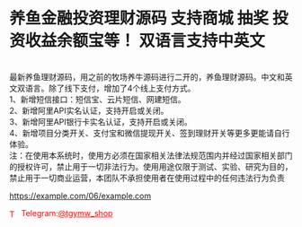 # 养鱼金融投资理财源码 支持商城 抽奖 投资收益余额宝等！ 双语言支持中英文

<br>最新养鱼理财源码，用之前的牧场养牛源码进行二开的，养鱼理财源码。中文和英文双语言。除了线下支付，增加了4个线上支付方式。<br>1、新增短信接口：短信宝、云片短信、网建短信。<br>2、新增阿里API实名认证，支持开启或关闭。<br>3、新增阿里API银行卡实名认证，支持开启或关闭。<br>4、新增项目分类开关、支付宝和微信提现开关、签到理财开关等更多更能请自行体验。<br>注：在使用本系统时，使用方必须在国家相关法律法规范围内并经过国家相关部门的授权许可，禁止用于一切非法行为。使用用途仅限于测试、实验、研究为目的，禁止用于一切商业运营，本团队不承担使用者在使用过程中的任何违法行为负责<br>

https://example.com/06/example.com


<p style="color: red;"><img src="https://cdn-icons-png.flaticon.com/512/2111/2111646.png" alt="Telegram Icon" style="width: 16px; vertical-align: middle; margin-right: 5px;">Telegram:<a href="https://t.me/tgymw_shop" style="color: red;">@tgymw_shop</a></p>

